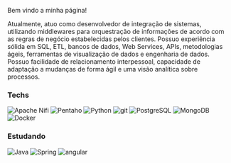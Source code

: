 <p>Bem vindo a minha página!</p>

<p>Atualmente, atuo como desenvolvedor de integração de sistemas, utilizando middlewares para orquestração de informações de acordo com as regras de negócio estabelecidas pelos clientes. Possuo experiência sólida em SQL, ETL, bancos de dados, Web Services, APIs, metodologias ágeis, ferramentas de visualização de dados e engenharia de dados. Possuo facilidade de relacionamento interpessoal, capacidade de adaptação a mudanças de forma ágil e uma visão analítica sobre processos.</p>


<h3>Techs</h3>
<p>
  <img alt="Apache Nifi" src="https://img.shields.io/badge/-Apache%20Nifi-46a2f1?style=flat-square&logo=apachenifi&logoColor=white" />
  <img alt="Pentaho" src="https://img.shields.io/badge/-Pentaho-46a2f1?style=flat-square&logo=hitachi&logoColor=white" />
  <img alt="Python" src="https://img.shields.io/badge/Python-20232A?style=flat-square&logo=python">
  <img alt="git" src="https://img.shields.io/badge/-Git-F05032?style=flat-square&logo=git&logoColor=white" />
  <img alt="PostgreSQL" src="https://img.shields.io/badge/PostgreSQL-316192?style=flat-square&logo=postgresql&logoColor=white" />
  <img alt="MongoDB" src="https://img.shields.io/badge/-MongoDB-13aa52?style=flat-square&logo=mongodb&logoColor=white" />
  <img alt="Docker" src="https://img.shields.io/badge/-Docker-46a2f1?style=flat-square&logo=docker&logoColor=white" />
  

</p>
<h3>Estudando</h3>
<p>
  <img alt="Java" src="https://img.shields.io/badge/Java-%23ED8B00.svg?style=flat-square&logo=openjdk&logoColor=white">
  <img alt="Spring" src="https://img.shields.io/badge/Spring-6DB33F?style=flat-square&logo=spring&logoColor=white">
  <img alt="angular" src="https://img.shields.io/badge/-Angular-DD0031?style=flat-square&logo=angular&logoColor=white" />
</p>

